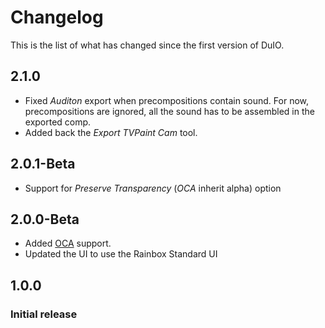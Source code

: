 # Changelog

This is the list of what has changed since the first version of DuIO.

## 2.1.0

- Fixed *Auditon* export when precompositions contain sound. For now, precompositions are ignored, all the sound has to be assembled in the exported comp.
- Added back the *Export TVPaint Cam* tool.

## 2.0.1-Beta

- Support for *Preserve Transparency* (*OCA* inherit alpha) option

## 2.0.0-Beta

- Added [OCA](http://rainboxlab.org/tools/oca/) support.
- Updated the UI to use the Rainbox Standard UI

## 1.0.0

### Initial release
